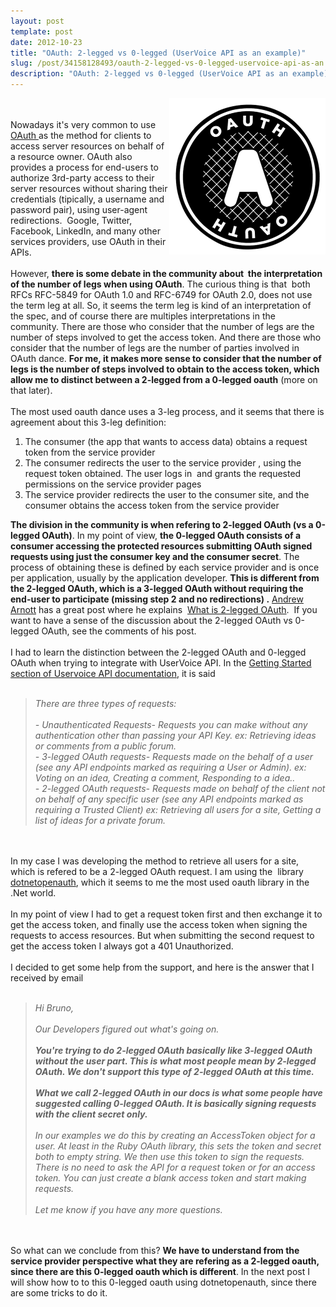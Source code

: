 ```yaml
---
layout: post
template: post
date: 2012-10-23
title: "OAuth: 2-legged vs 0-legged (UserVoice API as an example)"
slug: /post/34158128493/oauth-2-legged-vs-0-legged-uservoice-api-as-an
description: "OAuth: 2-legged vs 0-legged (UserVoice API as an example)"
---
```

<p><img align="right" alt="Oauth" height="250" src="./f188ae47e7ef202e0f7938896a595a3d28b3d97a940886d65cc1bc1406ba2c60.png" width="250" /></p>&#13;
<div>&#13;
<div><span><br /><br /></span></div>&#13;
<div><span>Nowadays it's very common to use <a href="http://oauth.net/" title="OAuth Community Site" target="_blank">OAuth </a>as the method for clients to access server resources on behalf of a resource owner. OAuth also provides a process for end-users to authorize 3rd-party access to their server resources without sharing their credentials (tipically, a username and password pair), using user-agent redirections.  Google, Twitter, Facebook, LinkedIn, and many other services providers, use OAuth in their APIs.</span></div>&#13;
<div><span><br /></span></div>&#13;
<div><span>However, <strong>there is some debate in the community about  the interpretation of the number of legs when using OAuth</strong>. The curious thing is that  both RFCs RFC-5849 for OAuth 1.0 and RFC-6749 for OAuth 2.0, does not use the term leg at all. So, it seems the term leg is kind of an interpretation of the spec, and of course there are multiples interpretations in the community. There are those who consider that the number of legs are the number of steps involved to get the access token. And there are those who consider that the number of legs are the number of parties involved in OAuth dance. <strong>For me, it makes more sense to consider that the number of legs is the number of steps involved to obtain to the access token, which allow me to distinct between a 2-legged from a 0-legged oauth</strong> (more on that later). </span></div>&#13;
<div><span><br /></span></div>&#13;
<div><span>The most used oauth dance uses a 3-leg process, and it seems that there is agreement about this 3-leg definition:</span></div>&#13;
<ol><li><span>The consumer (the app that wants to access data) obtains a request token from the service provider</span></li>&#13;
<li><span>The consumer redirects the user to the service provider , using the request token obtained. The user logs in  and grants the requested permissions on the service provider pages</span></li>&#13;
<li><span>The service provider redirects the user to the consumer site, and the consumer obtains the access token from the service provider</span></li>&#13;
</ol><div><span><strong>The division in the community is when refering to 2-legged OAuth (vs a 0-legged OAuth)</strong>. </span>In my point of view, <strong>the 0-legged OAuth consists of a consumer accessing the protected resources submitting OAuth signed requests using just the consumer key and the consumer secret</strong>. The process of obtaining these is defined by each service provider and is once per application, usually by the application developer. <strong>This is different from the 2-legged OAuth, which is a 3-legged OAuth without requiring the end-user to participate (missing step 2 and no redirections) .</strong> <a href="http://blog.nerdbank.net/" title="Andrew Arnott Blog" target="_blank">Andrew Arnott</a> has a great post where he explains  <a href="http://blog.nerdbank.net/2011/06/what-is-2-legged-oauth.html" title="What is 2-legged OAuth" target="_blank">What is 2-legged OAuth</a>.  If you want to have a sense of the discussion about the 2-legged OAuth vs 0-legged OAuth, see the comments of his post.</div>&#13;
<div><span></span></div>&#13;
<div><span><br /></span></div>&#13;
<div><span>I had to learn the distinction between the 2-legged OAuth and 0-legged OAuth when trying to integrate with UserVoice API. In the <a href="http://developer.uservoice.com/docs/api/getting-started/" title="UserVoice API Getting Started" target="_blank">Getting Started section of Uservoice API documentation</a>, it is said</span></div>&#13;
<div><span><br /></span></div>&#13;
<blockquote>&#13;
<div><span><em>There are three types of requests:<br /><br /> - Unauthenticated Requests- Requests you can make without any authentication other than passing your API Key. ex: Retrieving ideas or comments from a public forum.<br /> - 3-legged OAuth requests- Requests made on the behalf of a user (see any API endpoints marked as requiring a User or Admin). ex: Voting on an idea, Creating a comment, Responding to a idea..<br /> - 2-legged OAuth requests- Requests made on behalf of the client not on behalf of any specific user (see any API endpoints marked as requiring a Trusted Client) ex: Retrieving all users for a site, Getting a list of ideas for a private forum.</em></span></div>&#13;
</blockquote>&#13;
<div><span><br /></span></div>&#13;
<div><span><br /></span></div>&#13;
<div><span>In my case I was developing the method to retrieve all users for a site, which is refered to be a 2-legged OAuth request. I am using the  library <a href="http://www.dotnetopenauth.net/" title="DotNetOpenAuth Library" target="_blank">dotnetopenauth</a>, which it seems to me the most used oauth library in the .Net world.  </span></div>&#13;
<div><span><br /></span></div>&#13;
<div><span>In my point of view I had to get a request token first and then exchange it to get the access token, and finally use the access token when signing the requests to access resources. But when submitting the second request to get the access token I always got a 401 Unauthorized. </span></div>&#13;
<div><span><br /></span></div>&#13;
<div><span>I decided to get some help from the support, and here is the answer that I received by email</span></div>&#13;
<div><span><br /></span></div>&#13;
<blockquote>&#13;
<div><span><em>Hi Bruno,<br /><br /> Our Developers figured out what's going on.<br /><br /><strong>You're trying to do 2-legged OAuth basically like 3-legged OAuth without the user part. This is what most people mean by 2-legged OAuth. We don't support this type of 2-legged OAuth at this time.</strong><br /><br /><strong>What we call 2-legged OAuth in our docs is what some people have suggested calling 0-legged OAuth. It is basically signing requests with the client secret only.</strong><br /><br /> In our examples we do this by creating an AccessToken object for a user. At least in the Ruby OAuth library, this sets the token and secret both to empty string. We then use this token to sign the requests. There is no need to ask the API for a request token or for an access token. You can just create a blank access token and start making requests.<br /><br /> Let me know if you have any more questions.</em></span></div>&#13;
</blockquote>&#13;
<div><span> </span></div>&#13;
<div><span><br /></span></div>&#13;
<div><span>So what can we conclude from this? <strong>We have to understand from the service provider perspective what they are refering as a 2-legged oauth, since there are this 0-legged oauth which is different</strong>. In the next post I will show how to to this 0-legged oauth using dotnetopenauth, since there are some tricks to do it.</span></div>&#13;
<div><span><br /></span></div>&#13;
<div><span><br /></span></div>&#13;
<div><span> </span></div>&#13;
</div> 